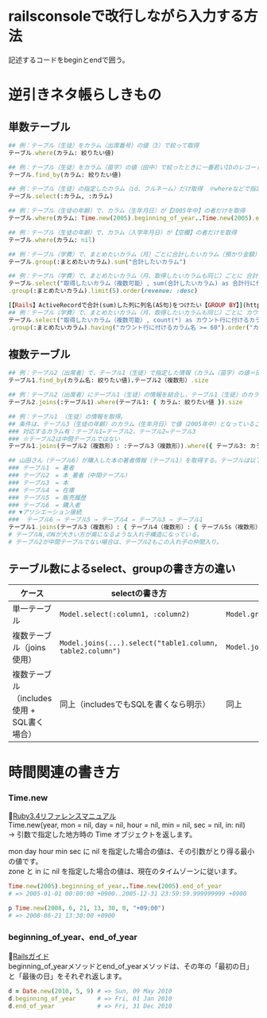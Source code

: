 
# railsconsoleで改行しながら入力する方法
記述するコードをbeginとendで囲う。

# 逆引きネタ帳らしきもの
## 単数テーブル
```rb
## 例：テーブル（生徒）をカラム（出席番号）の値（3）で絞って取得
テーブル.where(カラム: 絞りたい値)

## 例：テーブル（生徒）をカラム（苗字）の値（田中）で絞ったときに一番若いIDのレコードを取得
テーブル.find_by(カラム: 絞りたい値)

## 例：テーブル（生徒）の指定したカラム（id、フルネーム）だけ取得　※whereなどで指定しないとたくさん出るので注意
テーブル.select(:カラム, :カラム)

## 例：テーブル（生徒の年齢）で、カラム（生年月日）が【2005年中】の者だけを取得
テーブル.where(カラム: Time.new(2005).beginning_of_year..Time.new(2005).end_of_year)

## 例：テーブル（生徒の年齢）で、カラム（入学年月日）が【空欄】の者だけを取得
テーブル.where(カラム: nil)

## 例：テーブル（学費）で、まとめたいカラム（月）ごとに合計したいカラム（預かり金額）の合計を取得
テーブル.group(:まとめたいカラム).sum("合計したいカラム")

## 例：テーブル（学費）で、まとめたいカラム（月、取得したいカラムも同じ）ごとに 合計したいカラム（預かり金額）の合計で【多い順に5件】を取得
テーブル.select("取得したいカラム（複数可能）, sum(合計したいカラム) as 合計行に付けるカラム名")
.group(:まとめたいカラム).limit(5).order(revenue: :desc)  

[【Rails】ActiveRecordで合計(sum)した列に列名(AS句)をつけたい【GROUP BY】](https://qiita.com/Orangina1050/items/93dd407ac54f855d9d7d)
## 例：テーブル（学費）で、まとめたいカラム（月、取得したいカラムも同じ）ごとに カウント行カラム（徴収済）の【カウントが60以上の多い順】を取得
テーブル.select("取得したいカラム（複数可能）, count(*) as カウント行に付けるカラム名")  
.group(:まとめたいカラム).having("カウント行に付けるカラム名 >= 60").order("カウント行に付けるカラム名 desc")

```
## 複数テーブル
```rb
## 例：テーブル2（出席者）で、テーブル1（生徒）で指定した情報（カラム（苗字）の値＝田中）と一致するレコードの数を取得
テーブル1.find_by(カラム名: 絞りたい値).テーブル2（複数形）.size

## 例：テーブル2（出席者）にテーブル1（生徒）の情報を結合し、テーブル1（生徒）のカラム（苗字）の値が田中であるレコードの数を取得
テーブル2.joins(:テーブル1).where(テーブル1: { カラム: 絞りたい値 }).size

## 例：テーブル1 （生徒）の情報を取得。
## 条件は、テーブル3（生徒の年齢）のカラム（生年月日）で値（2005年中）となっていること。
### 対応するカラム有：テーブル1⇔テーブル2、テーブル2⇔テーブル3 　
### ※テーブル2は中間テーブルではない
テーブル1.joins(テーブル2（複数形）: :テーブル3（複数形）).where({ テーブル3: カラム: 値 })

## 山田さん（テーブル6）が購入した本の著者情報（テーブル1）を取得する。テーブルは以下6つ。
### テーブル1　= 著者
### テーブル2　= 本_著者（中間テーブル）
### テーブル3　= 本
### テーブル4　= 在庫
### テーブル5　= 販売履歴
### テーブル6　= 購入者
## ▼アソシエーション接続
###  テーブル6 → テーブル5 → テーブル4 → テーブル3 → テーブル1
テーブル1.joins(テーブル3（複数形）: { テーブル4（複数形）: { テーブル5s（複数形）: :テーブル6（複数形）}}).where(テーブル6: {カラム: 絞りたい値 })
# テーブルN,のNが大きい方が奥になるような入れ子構造になっている。
# テーブル2が中間テーブルでない場合は、テーブル2もこの入れ子の仲間入り。
```


## テーブル数によるselect、groupの書き方の違い

| ケース | selectの書き方 | groupの書き方 | 備考 |
| --- | --- | --- | --- |
| 単一テーブル | `Model.select(:column1, :column2)` | `Model.group(:column)` | テーブル名の指定不要 |
| 複数テーブル（joins使用） | `Model.joins(...).select("table1.column, table2.column")` | `Model.joins(...).group("table.column")` | 明示的に `table.column` 指定が必要 |
| 複数テーブル（includes使用 + SQL書く場合） | 同上（includesでもSQLを書くなら明示） | 同上 | `includes`は通常Eager LoadingなのでSQLで指定しないこともある |

# 時間関連の書き方
### Time.new
🔖[Ruby3.4リファレンスマニュアル](https://docs.ruby-lang.org/ja/latest/method/Time/s/new.html)  
Time.new(year, mon = nil, day = nil, hour = nil, min = nil, sec = nil, in: nil)  
 → 引数で指定した地方時の Time オブジェクトを返します。

mon day hour min sec に nil を指定した場合の値は、その引数がとり得る最小の値です。  
zone と in に nil を指定した場合の値は、現在のタイムゾーンに従います。  

```rb
Time.new(2005).beginning_of_year..Time.new(2005).end_of_year
# => 2005-01-01 00:00:00 +0900..2005-12-31 23:59:59.999999999 +0900

p Time.new(2008, 6, 21, 13, 30, 0, "+09:00") 
# => 2008-06-21 13:30:00 +0900
```

### beginning_of_year、end_of_year 
🔖[Railsガイド](https://railsguides.jp/active_support_core_extensions.html#beginning-of-year%E3%80%81end-of-year)  
beginning_of_yearメソッドとend_of_yearメソッドは、その年の「最初の日」と「最後の日」をそれぞれ返します。  
  
```rb
d = Date.new(2010, 5, 9) # => Sun, 09 May 2010
d.beginning_of_year      # => Fri, 01 Jan 2010
d.end_of_year            # => Fri, 31 Dec 2010
```